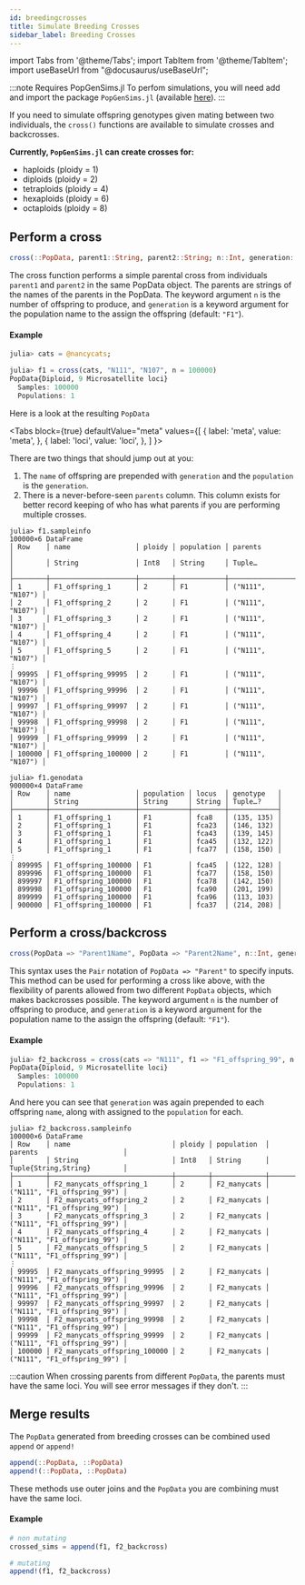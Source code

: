```yaml
---
id: breedingcrosses
title: Simulate Breeding Crosses
sidebar_label: Breeding Crosses
---
```

import Tabs from '@theme/Tabs';
import TabItem from '@theme/TabItem';
import useBaseUrl from "@docusaurus/useBaseUrl";

:::note Requires PopGenSims.jl
To perfom simulations, you will need add and import the package `PopGenSims.jl` (available [here](https://github.com/pdimens/PopGenSims.jl)).
:::

If you need to simulate offspring genotypes given mating between two individuals, the `cross()` functions are available to simulate crosses and backcrosses.

**Currently, `PopGenSims.jl` can create crosses for:**
- haploids (ploidy = 1)
- diploids (ploidy = 2)
- tetraploids (ploidy = 4)
- hexaploids (ploidy = 6)
- octaploids (ploidy = 8)

## Perform a cross
```julia
cross(::PopData, parent1::String, parent2::String; n::Int, generation::String)
```
The cross function performs a simple parental cross from individuals `parent1` and `parent2` in the same PopData object. The parents are strings of the names of the parents in the PopData. The keyword argument `n` is the number of offspring to produce, and `generation` is a keyword argument for the population name to the assign the offspring (default: `"F1"`).

#### Example
```julia
julia> cats = @nancycats;

julia> f1 = cross(cats, "N111", "N107", n = 100000)
PopData{Diploid, 9 Microsatellite loci}
  Samples: 100000
  Populations: 1
```
Here is a look at the resulting `PopData`

<Tabs
  block={true}
  defaultValue="meta"
  values={[
    { label: 'meta', value: 'meta', },
    { label: 'loci', value: 'loci', },
  ]
}>
<TabItem value="meta">

There are two things that should jump out at you:
1. The `name` of offspring are prepended with `generation` and the `population` is the `generation`.
2. There is a never-before-seen `parents` column. This column exists for better record keeping of who has what parents if you are performing multiple crosses.

```
julia> f1.sampleinfo
100000×6 DataFrame
│ Row    │ name                │ ploidy │ population │ parents          │
│        │ String              │ Int8   │ String     │ Tuple…           │
├────────┼─────────────────────┼────────┼────────────┼──────────────────┤
│ 1      │ F1_offspring_1      │ 2      │ F1         │ ("N111", "N107") │
│ 2      │ F1_offspring_2      │ 2      │ F1         │ ("N111", "N107") │
│ 3      │ F1_offspring_3      │ 2      │ F1         │ ("N111", "N107") │
│ 4      │ F1_offspring_4      │ 2      │ F1         │ ("N111", "N107") │
│ 5      │ F1_offspring_5      │ 2      │ F1         │ ("N111", "N107") │
⋮
│ 99995  │ F1_offspring_99995  │ 2      │ F1         │ ("N111", "N107") │
│ 99996  │ F1_offspring_99996  │ 2      │ F1         │ ("N111", "N107") │
│ 99997  │ F1_offspring_99997  │ 2      │ F1         │ ("N111", "N107") │
│ 99998  │ F1_offspring_99998  │ 2      │ F1         │ ("N111", "N107") │
│ 99999  │ F1_offspring_99999  │ 2      │ F1         │ ("N111", "N107") │
│ 100000 │ F1_offspring_100000 │ 2      │ F1         │ ("N111", "N107") │
```

</TabItem>
<TabItem value="loci">

```
julia> f1.genodata
900000×4 DataFrame
│ Row    │ name                │ population │ locus  │ genotype   │
│        │ String              │ String     │ String │ Tuple…?    │
├────────┼─────────────────────┼────────────┼────────┼────────────┤
│ 1      │ F1_offspring_1      │ F1         │ fca8   │ (135, 135) │
│ 2      │ F1_offspring_1      │ F1         │ fca23  │ (146, 132) │
│ 3      │ F1_offspring_1      │ F1         │ fca43  │ (139, 145) │
│ 4      │ F1_offspring_1      │ F1         │ fca45  │ (132, 122) │
│ 5      │ F1_offspring_1      │ F1         │ fca77  │ (158, 150) │
⋮
│ 899995 │ F1_offspring_100000 │ F1         │ fca45  │ (122, 128) │
│ 899996 │ F1_offspring_100000 │ F1         │ fca77  │ (158, 150) │
│ 899997 │ F1_offspring_100000 │ F1         │ fca78  │ (142, 150) │
│ 899998 │ F1_offspring_100000 │ F1         │ fca90  │ (201, 199) │
│ 899999 │ F1_offspring_100000 │ F1         │ fca96  │ (113, 103) │
│ 900000 │ F1_offspring_100000 │ F1         │ fca37  │ (214, 208) │
```

</TabItem>
</Tabs>


## Perform a cross/backcross
```julia
cross(PopData => "Parent1Name", PopData => "Parent2Name", n::Int, generation::String)
```
This syntax uses the `Pair` notation of `PopData => "Parent"` to specify inputs. This method can be used for performing a cross like above, with the flexibility of parents allowed from two different `PopData` objects, which makes backcrosses possible. The keyword argument `n` is the number of offspring to produce, and `generation` is a keyword argument for the population name to the assign the offspring (default: `"F1"`).

#### Example
```julia
julia> f2_backcross = cross(cats => "N111", f1 => "F1_offspring_99", n = 100000, generation = "F2_manycats")
PopData{Diploid, 9 Microsatellite loci}
  Samples: 100000
  Populations: 1
```

And here you can see that `generation` was again prepended to each offspring `name`, along with assigned to the `population` for each.

```
julia> f2_backcross.sampleinfo
100000×6 DataFrame
│ Row    │ name                         │ ploidy │ population  │ parents                     │
│        │ String                       │ Int8   │ String      │ Tuple{String,String}        │
├────────┼──────────────────────────────┼────────┼─────────────┼─────────────────────────────┤
│ 1      │ F2_manycats_offspring_1      │ 2      │ F2_manycats │ ("N111", "F1_offspring_99") │
│ 2      │ F2_manycats_offspring_2      │ 2      │ F2_manycats │ ("N111", "F1_offspring_99") │
│ 3      │ F2_manycats_offspring_3      │ 2      │ F2_manycats │ ("N111", "F1_offspring_99") │
│ 4      │ F2_manycats_offspring_4      │ 2      │ F2_manycats │ ("N111", "F1_offspring_99") │
│ 5      │ F2_manycats_offspring_5      │ 2      │ F2_manycats │ ("N111", "F1_offspring_99") │
⋮
│ 99995  │ F2_manycats_offspring_99995  │ 2      │ F2_manycats │ ("N111", "F1_offspring_99") │
│ 99996  │ F2_manycats_offspring_99996  │ 2      │ F2_manycats │ ("N111", "F1_offspring_99") │
│ 99997  │ F2_manycats_offspring_99997  │ 2      │ F2_manycats │ ("N111", "F1_offspring_99") │
│ 99998  │ F2_manycats_offspring_99998  │ 2      │ F2_manycats │ ("N111", "F1_offspring_99") │
│ 99999  │ F2_manycats_offspring_99999  │ 2      │ F2_manycats │ ("N111", "F1_offspring_99") │
│ 100000 │ F2_manycats_offspring_100000 │ 2      │ F2_manycats │ ("N111", "F1_offspring_99") │
```

:::caution
When crossing parents from different `PopData`, the parents must have the same loci. You will see error messages if they don't.
:::


## Merge results
The `PopData` generated from breeding crosses can be combined used `append` or `append!`

```julia
append(::PopData, ::PopData)
append!(::PopData, ::PopData)
```
These methods use outer joins and the `PopData` you are combining must have the same loci.

#### Example

```julia
# non mutating
crossed_sims = append(f1, f2_backcross)

# mutating
append!(f1, f2_backcross)
```